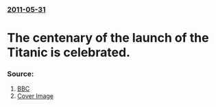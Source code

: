 ### [2011-05-31](/news/2011/05/31/index.md)

# The centenary of the launch of the Titanic is celebrated. 




### Source:

1. [BBC](http://www.bbc.co.uk/news/magazine-13593391)
1. [Cover Image](https://ichef-1.bbci.co.uk/news/1024/media/images/53065000/jpg/_53065154_titanictugs_getty.jpg)
